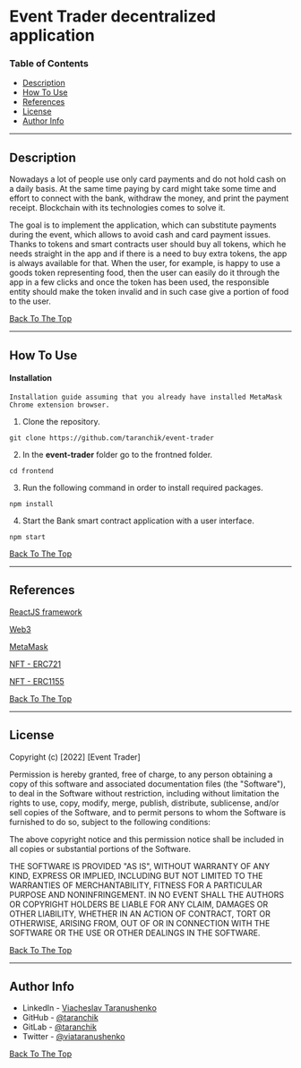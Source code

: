 # Event Trader decentralized application

### Table of Contents

- [Description](#description)
- [How To Use](#how-to-use)
- [References](#references)
- [License](#license)
- [Author Info](#author-info)

---

## Description

Nowadays a lot of people use only card payments and do not hold cash on a daily basis. At the same time paying by card might take some time and effort to connect with the bank, withdraw the money, and print the payment receipt. Blockchain with its technologies comes to solve it.

The goal is to implement the application, which can substitute payments during the event, which allows to avoid cash and card payment issues. Thanks to tokens and smart contracts user should buy all tokens, which he needs straight in the app and if there is a need to buy extra tokens, the app is always available for that. When the user, for example, is happy to use a goods token representing food, then the user can easily do it through the app in a few clicks and once the token has been used, the responsible entity should make the token invalid and in such case give a portion of food to the user.

[Back To The Top](#event-trader-decentralized-application)

---

## How To Use

#### Installation

`Installation guide assuming that you already have installed MetaMask Chrome extension browser.`

1. Clone the repository.

```
git clone https://github.com/taranchik/event-trader
```

2. In the **event-trader** folder go to the frontned folder.

```
cd frontend
```

3. Run the following command in order to install required packages.

```
npm install
```

4.  Start the Bank smart contract application with a user interface.

```
npm start
```

[Back To The Top](#event-trader-decentralized-application)

---

## References

[ReactJS framework](https://solidity.readthedocs.io/en/v0.7.4/)

[Web3](https://web3js.readthedocs.io/en/v1.8.1/)

[MetaMask](https://metamask.io/)

[NFT - ERC721](https://ethereum.org/en/developers/docs/standards/tokens/erc-721/)

[NFT - ERC1155](https://ethereum.org/en/developers/docs/standards/tokens/erc-1155/)

[Back To The Top](#event-trader-decentralized-application)

---

## License

Copyright (c) [2022] [Event Trader]

Permission is hereby granted, free of charge, to any person obtaining a copy of this software and associated documentation files (the "Software"), to deal in the Software without restriction, including without limitation the rights to use, copy, modify, merge, publish, distribute, sublicense, and/or sell copies of the Software, and to permit persons to whom the Software is furnished to do so, subject to the following conditions:

The above copyright notice and this permission notice shall be included in all copies or substantial portions of the Software.

THE SOFTWARE IS PROVIDED "AS IS", WITHOUT WARRANTY OF ANY KIND, EXPRESS OR IMPLIED, INCLUDING BUT NOT LIMITED TO THE WARRANTIES OF MERCHANTABILITY, FITNESS FOR A PARTICULAR PURPOSE AND NONINFRINGEMENT. IN NO EVENT SHALL THE AUTHORS OR COPYRIGHT HOLDERS BE LIABLE FOR ANY CLAIM, DAMAGES OR OTHER LIABILITY, WHETHER IN AN ACTION OF CONTRACT, TORT OR OTHERWISE, ARISING FROM, OUT OF OR IN CONNECTION WITH THE SOFTWARE OR THE USE OR OTHER DEALINGS IN THE SOFTWARE.

[Back To The Top](#event-trader-decentralized-application)

---

## Author Info

- LinkedIn - [Viacheslav Taranushenko](https://www.linkedin.com/in/viacheslav-taranushenko-727466187/)
- GitHub - [@taranchik](https://github.com/taranchik)
- GitLab - [@taranchik](https://gitlab.com/taranchik)
- Twitter - [@viataranushenko](https://twitter.com/viataranushenko)

[Back To The Top](#event-trader-decentralized-application)
